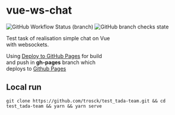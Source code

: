 # vue-ws-chat

![GitHub Workflow Status (branch)](https://img.shields.io/github/workflow/status/trosck/vue-ws-chat/Build%20and%20Deploy/main)
![GitHub branch checks state](https://img.shields.io/github/checks-status/trosck/vue-ws-chat/main)

Test task of realisation simple chat on Vue   
with websockets.   

Using [Deploy to GitHub Pages](https://github.com/marketplace/actions/deploy-to-github-pages) for build   
and push in **gh-pages** branch which   
deploys to [Github Pages](https://trosck.github.io/vue-ws-chat/)

## Local run
```
git clone https://github.com/trosck/test_tada-team.git && cd test_tada-team && yarn && yarn serve
```
